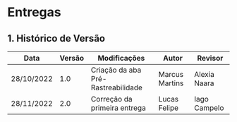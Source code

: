 # Entregas

## 1. Histórico de Versão

| Data | Versão       | Modificações                       | Autor          | Revisor      |
| ------ | ---------- | ---------------------------------- | -------------- | ------------ |
| 28/10/2022  | 1.0 | Criação da aba Pré-Rastreabilidade | Marcus Martins | Alexia Naara |
| 28/11/2022  | 2.0 | Correção da primeira entrega | Lucas Felipe | Iago Campelo |